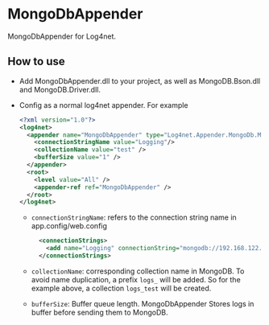 # MongoDbAppender
MongoDbAppender for Log4net.
## How to use
- Add MongoDbAppender.dll to your project, as well as MongoDB.Bson.dll and MongoDB.Driver.dll.
- Config as a normal log4net appender. For example

    ```xml
    <?xml version="1.0"?>
    <log4net>
      <appender name="MongoDbAppender" type="Log4net.Appender.MongoDb.MongoDbAppender, Log4net.Appender.MongoDb">
        <connectionStringName value="Logging"/>
        <collectionName value="test" />
        <bufferSize value="1" />
      </appender>
      <root>
        <level value="All" />
        <appender-ref ref="MongoDbAppender" />
      </root>
    </log4net>
    ```

  - `connectionStringName`: refers to the connection string name in app.config/web.config

      ```xml
        <connectionStrings>
          <add name="Logging" connectionString="mongodb://192.168.122.1/Logs"/>
        </connectionStrings>
      ```
      
  - `collectionName`: corresponding collection name in MongoDB. To avoid name duplication, a prefix `logs_` will be added. So for the example above, a collection `logs_test` will be created.
  - `bufferSize`: Buffer queue length. MongoDbAppender Stores logs in buffer before sending them to MongoDB.

